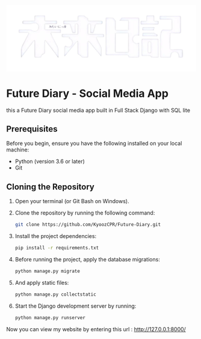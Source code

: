 ![Alt text](static/images/logo.png)


# Future Diary - Social Media App
this a Future Diary social media app built in Full Stack Django with SQL lite 

## Prerequisites

Before you begin, ensure you have the following installed on your local machine:

- Python (version 3.6 or later)
- Git

## Cloning the Repository

1. Open your terminal (or Git Bash on Windows).
2. Clone the repository by running the following command:

   ```bash
   git clone https://github.com/KyoozCPR/Future-Diary.git
3. Install the project dependencies:
   ```bash
   pip install -r requirements.txt
4. Before running the project, apply the database migrations:
   ```bash
   python manage.py migrate
5. And apply static files:
   ```bash
   python manage.py collectstatic
6. Start the Django development server by running:
   ```bash
   python manage.py runserver
Now you can view my website by entering this url : http://127.0.0.1:8000/


